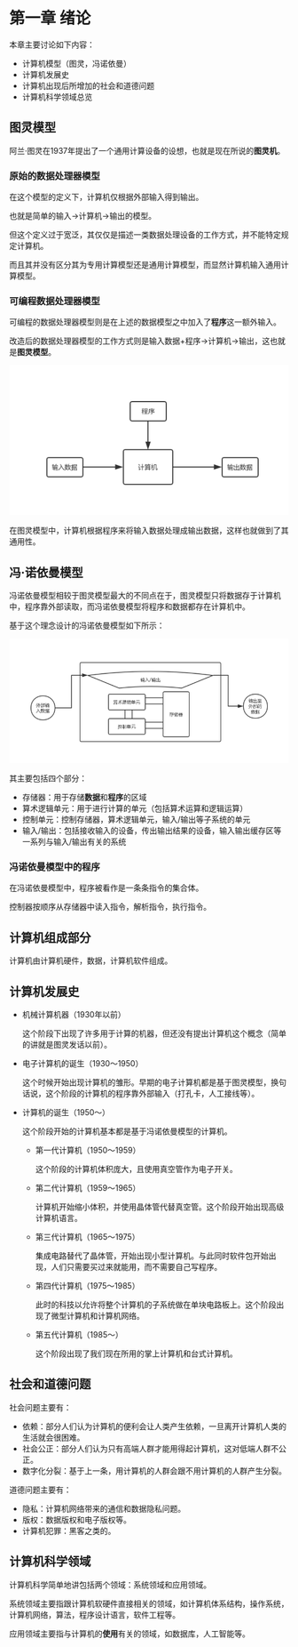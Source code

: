 # 第一章 绪论

本章主要讨论如下内容：

+ 计算机模型（图灵，冯诺依曼）
+ 计算机发展史
+ 计算机出现后所增加的社会和道德问题
+ 计算机科学领域总览

## 图灵模型

阿兰·图灵在1937年提出了一个通用计算设备的设想，也就是现在所说的**图灵机**。

### 原始的数据处理器模型

在这个模型的定义下，计算机仅根据外部输入得到输出。

也就是简单的输入->计算机->输出的模型。

但这个定义过于宽泛，其仅仅是描述一类数据处理设备的工作方式，并不能特定规定计算机。

而且其并没有区分其为专用计算模型还是通用计算模型，而显然计算机输入通用计算模型。

### 可编程数据处理器模型

可编程的数据处理器模型则是在上述的数据模型之中加入了**程序**这一额外输入。

改造后的数据处理器模型的工作方式则是输入数据+程序->计算机->输出，这也就是**图灵模型**。

<img src="img/1_1.png" />

在图灵模型中，计算机根据程序来将输入数据处理成输出数据，这样也就做到了其通用性。

## 冯·诺依曼模型

冯诺依曼模型相较于图灵模型最大的不同点在于，图灵模型只将数据存于计算机中，程序靠外部读取，而冯诺依曼模型将程序和数据都存在计算机中。

基于这个理念设计的冯诺依曼模型如下所示：

<img src="img/1_2.png" />

其主要包括四个部分：

+ 存储器：用于存储**数据**和**程序**的区域
+ 算术逻辑单元：用于进行计算的单元（包括算术运算和逻辑运算）
+ 控制单元：控制存储器，算术逻辑单元，输入/输出等子系统的单元
+ 输入/输出：包括接收输入的设备，传出输出结果的设备，输入输出缓存区等一系列与输入/输出有关的系统

### 冯诺依曼模型中的程序

在冯诺依曼模型中，程序被看作是一条条指令的集合体。

控制器按顺序从存储器中读入指令，解析指令，执行指令。

## 计算机组成部分

计算机由计算机硬件，数据，计算机软件组成。

## 计算机发展史

+ 机械计算机器（1930年以前）

  这个阶段下出现了许多用于计算的机器，但还没有提出计算机这个概念（简单的讲就是图灵发话以前）。

+ 电子计算机的诞生（1930～1950）

  这个时候开始出现计算机的雏形。早期的电子计算机都是基于图灵模型，换句话说，这个阶段的计算机的程序靠外部输入（打孔卡，人工接线等）。

+ 计算机的诞生（1950～）

  这个阶段开始的计算机基本都是基于冯诺依曼模型的计算机。

  + 第一代计算机（1950～1959）

    这个阶段的计算机体积庞大，且使用真空管作为电子开关。

  + 第二代计算机（1959～1965）

    计算机开始缩小体积，并使用晶体管代替真空管。这个阶段开始出现高级计算机语言。

  + 第三代计算机（1965～1975）

    集成电路替代了晶体管，开始出现小型计算机。与此同时软件包开始出现，人们只需要买过来就能用，而不需要自己写程序。

  + 第四代计算机（1975～1985）

    此时的科技以允许将整个计算机的子系统做在单块电路板上。这个阶段出现了微型计算机和计算机网络。

  + 第五代计算机（1985～）

    这个阶段出现了我们现在所用的掌上计算机和台式计算机。

## 社会和道德问题

社会问题主要有：

+ 依赖：部分人们认为计算机的便利会让人类产生依赖，一旦离开计算机人类的生活就会很困难。
+ 社会公正：部分人们认为只有高端人群才能用得起计算机，这对低端人群不公正。
+ 数字化分裂：基于上一条，用计算机的人群会跟不用计算机的人群产生分裂。

道德问题主要有：

+ 隐私：计算机网络带来的通信和数据隐私问题。
+ 版权：数据版权和电子版权等。
+ 计算机犯罪：黑客之类的。

## 计算机科学领域

计算机科学简单地讲包括两个领域：系统领域和应用领域。

系统领域主要指跟计算机软硬件直接相关的领域，如计算机体系结构，操作系统，计算机网络，算法，程序设计语言，软件工程等。

应用领域主要指与计算机的**使用**有关的领域，如数据库，人工智能等。